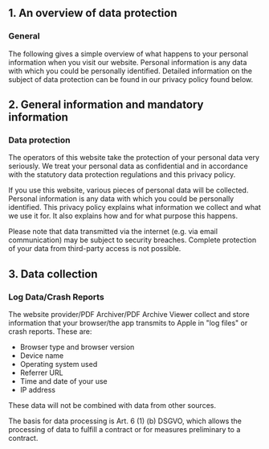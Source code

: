 ## 1. An overview of data protection
### General

The following gives a simple overview of what happens to your personal information when you visit our website. Personal information is any data with which you could be personally identified. Detailed information on the subject of data protection can be found in our privacy policy found below.

## 2. General information and mandatory information
### Data protection

The operators of this website take the protection of your personal data very seriously. We treat your personal data as confidential and in accordance with the statutory data protection regulations and this privacy policy.

If you use this website, various pieces of personal data will be collected. Personal information is any data with which you could be personally identified. This privacy policy explains what information we collect and what we use it for. It also explains how and for what purpose this happens.

Please note that data transmitted via the internet (e.g. via email communication) may be subject to security breaches. Complete protection of your data from third-party access is not possible.

## 3. Data collection
### Log Data/Crash Reports

The website provider/PDF Archiver/PDF Archive Viewer collect and store information that your browser/the app transmits to Apple in "log files" or crash reports. These are:

* Browser type and browser version
* Device name
* Operating system used
* Referrer URL
* Time and date of your use
* IP address

These data will not be combined with data from other sources.

The basis for data processing is Art. 6 (1) (b) DSGVO, which allows the processing of data to fulfill a contract or for measures preliminary to a contract.
